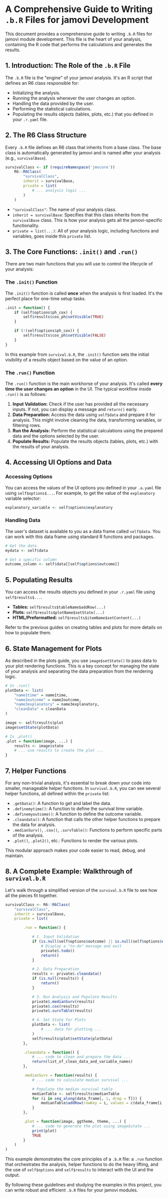 # A Comprehensive Guide to Writing `.b.R` Files for jamovi Development

This document provides a comprehensive guide to writing `.b.R` files for jamovi module development. This file is the heart of your analysis, containing the R code that performs the calculations and generates the results.

## 1. Introduction: The Role of the `.b.R` File

The `.b.R` file is the "engine" of your jamovi analysis. It's an R script that defines an R6 class responsible for:

*   Initializing the analysis.
*   Running the analysis whenever the user changes an option.
*   Handling the data provided by the user.
*   Performing the statistical calculations.
*   Populating the results objects (tables, plots, etc.) that you defined in your `.r.yaml` file.

## 2. The R6 Class Structure

Every `.b.R` file defines an R6 class that inherits from a base class. The base class is automatically generated by jamovi and is named after your analysis (e.g., `survivalBase`).

```R
survivalClass <- if (requireNamespace('jmvcore'))
    R6::R6Class(
        "survivalClass",
        inherit = survivalBase,
        private = list(
            # ... analysis logic ...
        )
    )
```

*   `"survivalClass"`: The name of your analysis class.
*   `inherit = survivalBase`:  Specifies that this class inherits from the `survivalBase` class. This is how your analysis gets all the jamovi-specific functionality.
*   `private = list(...)`:  All of your analysis logic, including functions and variables, goes inside this `private` list.

## 3. The Core Functions: `.init()` and `.run()`

There are two main functions that you will use to control the lifecycle of your analysis:

### The `.init()` Function

The `.init()` function is called **once** when the analysis is first loaded. It's the perfect place for one-time setup tasks.

```R
.init = function() {
    if (self$options$ph_cox) {
        self$results$cox_ph$setVisible(TRUE)
    }

    if (!(self$options$ph_cox)) {
        self$results$cox_ph$setVisible(FALSE)
    }
}
```

In this example from `survival.b.R`, the `.init()` function sets the initial visibility of a results object based on the value of an option.

### The `.run()` Function

The `.run()` function is the main workhorse of your analysis. It's called **every time the user changes an option** in the UI. The typical workflow inside `.run()` is as follows:

1.  **Input Validation:** Check if the user has provided all the necessary inputs. If not, you can display a message and `return()` early.
2.  **Data Preparation:** Access the data using `self$data` and prepare it for analysis. This might involve cleaning the data, transforming variables, or filtering rows.
3.  **Run the Analysis:** Perform the statistical calculations using the prepared data and the options selected by the user.
4.  **Populate Results:** Populate the results objects (tables, plots, etc.) with the results of your analysis.

## 4. Accessing UI Options and Data

### Accessing Options

You can access the values of the UI options you defined in your `.a.yaml` file using `self$options$...`. For example, to get the value of the `explanatory` variable selector:

```R
explanatory_variable <- self$options$explanatory
```

### Handling Data

The user's dataset is available to you as a data frame called `self$data`. You can work with this data frame using standard R functions and packages.

```R
# Get the data
mydata <- self$data

# Get a specific column
outcome_column <- self$data[[self$options$outcome]]
```

## 5. Populating Results

You can access the results objects you defined in your `.r.yaml` file using `self$results$...`.

*   **Tables:** `self$results$tableName$addRow(...)`
*   **Plots:** `self$results$plotName$setState(...)`
*   **HTML/Preformatted:** `self$results$itemName$setContent(...)`

Refer to the previous guides on creating tables and plots for more details on how to populate them.

## 6. State Management for Plots

As described in the plots guide, you use `image$setState()` to pass data to your plot rendering functions. This is a key concept for managing the state of your analysis and separating the data preparation from the rendering logic.

```R
# In .run()
plotData <- list(
    "name1time" = name1time,
    "name2outcome" = name2outcome,
    "name3explanatory" = name3explanatory,
    "cleanData" = cleanData
)

image <- self$results$plot
image$setState(plotData)

# In .plot()
.plot = function(image, ...) {
    results <- image$state
    # ... use results to create the plot ...
}
```

## 7. Helper Functions

For any non-trivial analysis, it's essential to break down your code into smaller, manageable helper functions. In `survival.b.R`, you can see several helper functions, all defined within the `private` list:

*   `.getData()`: A function to get and label the data.
*   `.definemytime()`: A function to define the survival time variable.
*   `.definemyoutcome()`: A function to define the outcome variable.
*   `.cleandata()`: A function that calls the other helper functions to prepare the data for analysis.
*   `.medianSurv()`, `.cox()`, `.survTable()`: Functions to perform specific parts of the analysis.
*   `.plot()`, `.plot2()`, etc.: Functions to render the various plots.

This modular approach makes your code easier to read, debug, and maintain.

## 8. A Complete Example: Walkthrough of `survival.b.R`

Let's walk through a simplified version of the `survival.b.R` file to see how all the pieces fit together.

```R
survivalClass <- R6::R6Class(
    "survivalClass",
    inherit = survivalBase,
    private = list(

        .run = function() {

            # 1. Input Validation
            if (is.null(self$options$outcome) || is.null(self$options$elapsedtime)) {
                # Display a "to-do" message and exit
                private$.todo()
                return()
            }

            # 2. Data Preparation
            results <- private$.cleandata()
            if (is.null(results)) {
                return()
            }

            # 3. Run Analysis and Populate Results
            private$.medianSurv(results)
            private$.cox(results)
            private$.survTable(results)

            # 4. Set State for Plots
            plotData <- list(
                # ... data for plotting ...
            )
            self$results$plot$setState(plotData)
        },

        .cleandata = function() {
            # ... code to clean and prepare the data ...
            return(list_of_clean_data_and_variable_names)
        },

        .medianSurv = function(results) {
            # ... code to calculate median survival ...

            # Populate the median survival table
            medianTable <- self$results$medianTable
            for (i in seq_along(data_frame[, 1, drop = T])) {
                medianTable$addRow(rowKey = i, values = c(data_frame[i,]))
            }
        },

        .plot = function(image, ggtheme, theme, ...) {
            # ... code to generate the plot using image$state ...
            print(plot)
            TRUE
        }
    )
)
```

This example demonstrates the core principles of a `.b.R` file: a `.run` function that orchestrates the analysis, helper functions to do the heavy lifting, and the use of `self$options` and `self$results` to interact with the UI and the output.

By following these guidelines and studying the examples in this project, you can write robust and efficient `.b.R` files for your jamovi modules.
